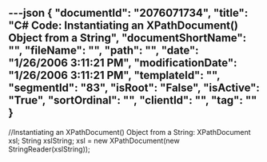 ---json
{
  "documentId": "2076071734",
  "title": "C# Code: Instantiating an XPathDocument() Object from a String",
  "documentShortName": "",
  "fileName": "",
  "path": "",
  "date": "1/26/2006 3:11:21 PM",
  "modificationDate": "1/26/2006 3:11:21 PM",
  "templateId": "",
  "segmentId": "83",
  "isRoot": "False",
  "isActive": "True",
  "sortOrdinal": "",
  "clientId": "",
  "tag": ""
}
---

//Instantiating an XPathDocument() Object from a String:
XPathDocument xsl;
String xslString;
xsl = new XPathDocument(new StringReader(xslString));
